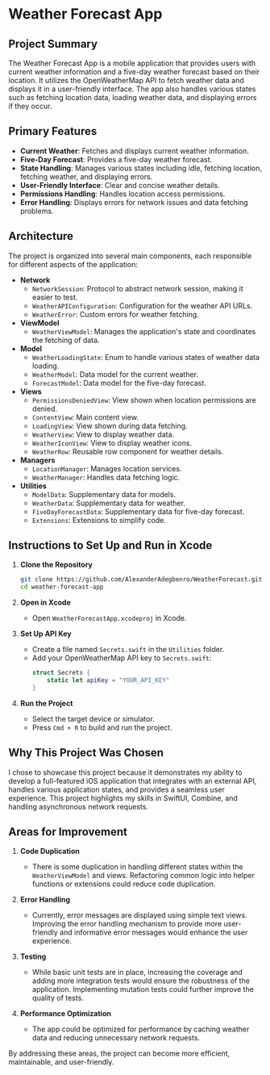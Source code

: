 # Weather Forecast App

## Project Summary
The Weather Forecast App is a mobile application that provides users with current weather information and a five-day weather forecast based on their location. It utilizes the OpenWeatherMap API to fetch weather data and displays it in a user-friendly interface. The app also handles various states such as fetching location data, loading weather data, and displaying errors if they occur.

## Primary Features
- **Current Weather**: Fetches and displays current weather information.
- **Five-Day Forecast**: Provides a five-day weather forecast.
- **State Handling**: Manages various states including idle, fetching location, fetching weather, and displaying errors.
- **User-Friendly Interface**: Clear and concise weather details.
- **Permissions Handling**: Handles location access permissions.
- **Error Handling**: Displays errors for network issues and data fetching problems.

## Architecture
The project is organized into several main components, each responsible for different aspects of the application:

- **Network**
  - `NetworkSession`: Protocol to abstract network session, making it easier to test.
  - `WeatherAPIConfiguration`: Configuration for the weather API URLs.
  - `WeatherError`: Custom errors for weather fetching.
- **ViewModel**
  - `WeatherViewModel`: Manages the application's state and coordinates the fetching of data.
- **Model**
  - `WeatherLoadingState`: Enum to handle various states of weather data loading.
  - `WeatherModel`: Data model for the current weather.
  - `ForecastModel`: Data model for the five-day forecast.
- **Views**
  - `PermissionsDeniedView`: View shown when location permissions are denied.
  - `ContentView`: Main content view.
  - `LoadingView`: View shown during data fetching.
  - `WeatherView`: View to display weather data.
  - `WeatherIconView`: View to display weather icons.
  - `WeatherRow`: Reusable row component for weather details.
- **Managers**
  - `LocationManager`: Manages location services.
  - `WeatherManager`: Handles data fetching logic.
- **Utilities**
  - `ModelData`: Supplementary data for models.
  - `WeatherData`: Supplementary data for weather.
  - `FiveDayForecastData`: Supplementary data for five-day forecast.
  - `Extensions`: Extensions to simplify code.

## Instructions to Set Up and Run in Xcode

1. **Clone the Repository**
    ```bash
    git clone https://github.com/AlexanderAdegbenro/WeatherForecast.git
    cd weather-forecast-app
    ```

2. **Open in Xcode**
   - Open `WeatherForecastApp.xcodeproj` in Xcode.

3. **Set Up API Key**
   - Create a file named `Secrets.swift` in the `Utilities` folder.
   - Add your OpenWeatherMap API key to `Secrets.swift`:
     ```swift
     struct Secrets {
         static let apiKey = "YOUR_API_KEY"
     }
     ```

4. **Run the Project**
   - Select the target device or simulator.
   - Press `Cmd + R` to build and run the project.

## Why This Project Was Chosen
I chose to showcase this project because it demonstrates my ability to develop a full-featured iOS application that integrates with an external API, handles various application states, and provides a seamless user experience. This project highlights my skills in SwiftUI, Combine, and handling asynchronous network requests.

## Areas for Improvement

1. **Code Duplication**
   - There is some duplication in handling different states within the `WeatherViewModel` and views. Refactoring common logic into helper functions or extensions could reduce code duplication.

2. **Error Handling**
   - Currently, error messages are displayed using simple text views. Improving the error handling mechanism to provide more user-friendly and informative error messages would enhance the user experience.

3. **Testing**
   - While basic unit tests are in place, increasing the coverage and adding more integration tests would ensure the robustness of the application. Implementing mutation tests could further improve the quality of tests.

4. **Performance Optimization**
   - The app could be optimized for performance by caching weather data and reducing unnecessary network requests.

By addressing these areas, the project can become more efficient, maintainable, and user-friendly.

